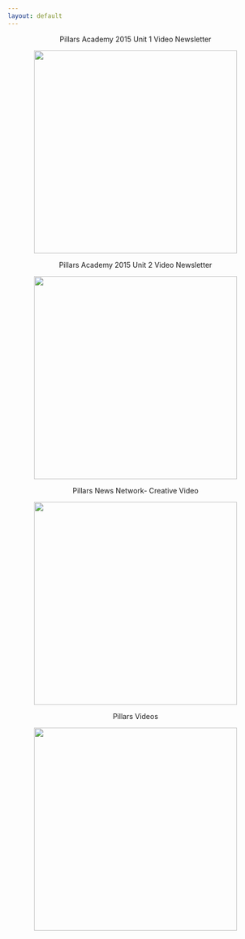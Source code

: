 ```yaml
---
layout: default
---
```

<bold><center>Pillars Academy 2015 Unit 1 Video Newsletter</center></bold>

<center>
<a href="https://youtu.be/8i6xtWc7i-U">
    <img src="https://cloud.githubusercontent.com/assets/11180395/10984399/fef24662-83cd-11e5-8c6e-a19e64b4c3f3.png" width="400" />
  </a>
</center>

<bold><center>Pillars Academy 2015 Unit 2 Video Newsletter</center></bold>
<center>
<a href="https://www.facebook.com/video/video.php?v=1653925948207827">
    <img src="https://cloud.githubusercontent.com/assets/11180395/12593759/9bbd4ac0-c427-11e5-9206-bba3c9b76396.png" width="400" />
  </a>
</center> 

<bold><center>Pillars News Network- Creative Video</center></bold>
<center>
<a href="https://www.facebook.com/PillarsAcademy/videos/vb.116191751802455/852678968153726/?type=2&theater">
    <img src="https://cloud.githubusercontent.com/assets/11180395/12561838/ed92b6f4-c356-11e5-98fd-f5edbdb48a53.png" width="400" />
  </a>
</center>

<bold><center>Pillars Videos</center></bold>
<center>
<a href="https://www.facebook.com/PillarsAcademy/videos">
    <img src="https://cloud.githubusercontent.com/assets/11180395/12594810/cb1bb270-c42c-11e5-9cfd-22bce26b44f3.png" width="400" />
  </a>
</center>

